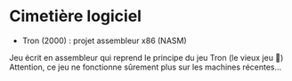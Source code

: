 # Cimetière logiciel

* Tron (2000) : projet assembleur x86 (NASM)

Jeu écrit en assembleur qui reprend le principe du jeu Tron (le vieux jeu 🙂)
Attention, ce jeu ne fonctionne sûrement plus sur les machines récentes&#8230;